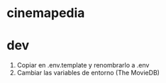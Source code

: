 # cinemapedia
# dev
1. Copiar en .env.template y renombrarlo a .env
2. Cambiar las variables de entorno (The MovieDB)

